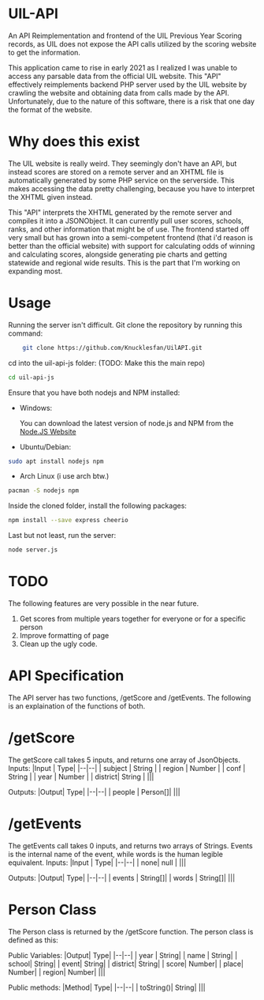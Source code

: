 # UIL-API

An API Reimplementation and frontend of the UIL Previous Year Scoring records, as UIL does not expose the API calls utilized by the scoring website to get the information.

This application came to rise in early 2021 as I realized I was unable to access any parsable data from the official UIL website. This "API" effectively reimplements backend PHP server used by the UIL website by crawling the website and obtaining data from calls made by the API. Unfortunately, due to the nature of this software, there is a risk that one day the format of the website.

# Why does this exist
The UIL website is really weird. They seemingly don't have an API, but instead scores are stored on a remote server and an XHTML file is automatically generated by some PHP service on the serverside. This makes accessing the data pretty challenging, because you have to interpret the XHTML given instead.

This "API" interprets the XHTML generated by the remote server and compiles it into a JSONObject. It can currently pull user scores, schools, ranks, and other information that might be of use. The frontend started off very small but has grown into a semi-competent frontend (that i'd reason is better than the official website) with support for calculating odds of winning and calculating scores, alongside generating pie charts and getting statewide and regional wide results. This is the part that I'm working on expanding most.
# Usage
Running the server isn't difficult. Git clone the repository by running this command:
```bash
    git clone https://github.com/Knucklesfan/UilAPI.git
   ```
   cd into the uil-api-js folder: (TODO: Make this the main repo)
   
  ```bash
  cd uil-api-js
  ```
Ensure that you have both nodejs and NPM installed:
- Windows: 

    You can download the latest version of node.js and NPM from the [Node.JS Website](https://nodejs.org/en/download/)

 - Ubuntu/Debian:
 ```bash
 sudo apt install nodejs npm
```
 - Arch Linux (i use arch btw.)
```bash
pacman -S nodejs npm
```
Inside the cloned folder, install the following packages:
```bash
npm install --save express cheerio
```
Last but not least, run the server:
```bash
node server.js
```
# TODO
The following features are very possible in the near future.

 1. Get scores from multiple years together for everyone or for a specific person
 2. Improve formatting of page
 3. Clean up the ugly code.

# API Specification

The API server has two functions, /getScore and /getEvents. The following is an explaination of the functions of both.
# /getScore
The getScore call takes 5 inputs, and returns one array of JsonObjects.
Inputs:
|Input | Type|
|--|--|
| subject | String |
| region  | Number |
| conf    | String |
| year    | Number |
| district| String |
|||

Outputs:
|Output| Type|
|--|--|
| people | Person[]|
|||

# /getEvents
The getEvents call takes 0 inputs, and returns two arrays of Strings.
Events is the internal name of the event, while words is the human legible equivalent.
Inputs:
|Input | Type|
|--|--|
| none| null |
|||

Outputs:
|Output| Type|
|--|--|
| events | String[]|
| words  | String[]|
|||

# Person Class
The Person class is returned by the /getScore function. The person class is defined as this:

Public Variables:
|Output| Type|
|--|--|
| year | String|
| name | String|
| school| String|
| event| String|
| district| String|
| score| Number|
| place| Number|
| region| Number|
|||

Public methods:
|Method| Type|
|--|--|
| toString()| String|
|||


